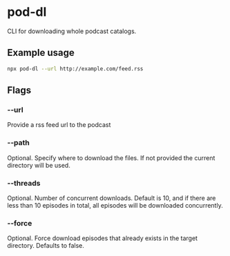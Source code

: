 # pod-dl

CLI for downloading whole podcast catalogs.

## Example usage

```bash
npx pod-dl --url http://example.com/feed.rss
```

## Flags

### --url

Provide a rss feed url to the podcast

### --path

Optional. Specify where to download the files. If not provided the current directory will be used.

### --threads

Optional. Number of concurrent downloads. Default is 10, and if there are less than 10 episodes in total, all episodes will be downloaded concurrently.

### --force

Optional. Force download episodes that already exists in the target directory. Defaults to false.
